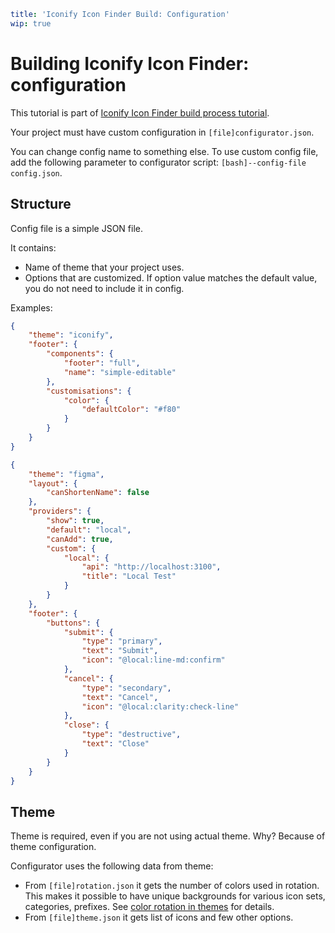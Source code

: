 ```yaml
title: 'Iconify Icon Finder Build: Configuration'
wip: true
```

# Building Iconify Icon Finder: configuration

This tutorial is part of [Iconify Icon Finder build process tutorial](./index.md).

Your project must have custom configuration in `[file]configurator.json`.

You can change config name to something else. To use custom config file, add the following parameter to configurator script: `[bash]--config-file config.json`.

## Structure

Config file is a simple JSON file.

It contains:

- Name of theme that your project uses.
- Options that are customized. If option value matches the default value, you do not need to include it in config.

Examples:

```json
{
	"theme": "iconify",
	"footer": {
		"components": {
			"footer": "full",
			"name": "simple-editable"
		},
		"customisations": {
			"color": {
				"defaultColor": "#f80"
			}
		}
	}
}
```

```json
{
	"theme": "figma",
	"layout": {
		"canShortenName": false
	},
	"providers": {
		"show": true,
		"default": "local",
		"canAdd": true,
		"custom": {
			"local": {
				"api": "http://localhost:3100",
				"title": "Local Test"
			}
		}
	},
	"footer": {
		"buttons": {
			"submit": {
				"type": "primary",
				"text": "Submit",
				"icon": "@local:line-md:confirm"
			},
			"cancel": {
				"type": "secondary",
				"text": "Cancel",
				"icon": "@local:clarity:check-line"
			},
			"close": {
				"type": "destructive",
				"text": "Close"
			}
		}
	}
}
```

## Theme

Theme is required, even if you are not using actual theme. Why? Because of theme configuration.

Configurator uses the following data from theme:

- From `[file]rotation.json` it gets the number of colors used in rotation. This makes it possible to have unique backgrounds for various icon sets, categories, prefixes. See [color rotation in themes](../themes/color-rotation.md) for details.
- From `[file]theme.json` it gets list of icons and few other options.
